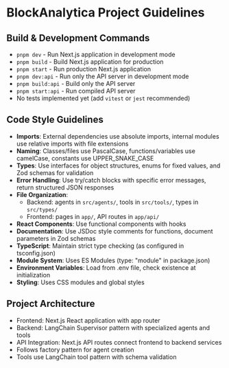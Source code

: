 # BlockAnalytica Project Guidelines

## Build & Development Commands
- `pnpm dev` - Run Next.js application in development mode
- `pnpm build` - Build Next.js application for production
- `pnpm start` - Run production Next.js application
- `pnpm dev:api` - Run only the API server in development mode
- `pnpm build:api` - Build only the API server
- `pnpm start:api` - Run compiled API server
- No tests implemented yet (add `vitest` or `jest` recommended)

## Code Style Guidelines
- **Imports**: External dependencies use absolute imports, internal modules use relative imports with file extensions
- **Naming**: Classes/files use PascalCase, functions/variables use camelCase, constants use UPPER_SNAKE_CASE
- **Types**: Use interfaces for object structures, enums for fixed values, and Zod schemas for validation
- **Error Handling**: Use try/catch blocks with specific error messages, return structured JSON responses
- **File Organization**: 
  - Backend: agents in `src/agents/`, tools in `src/tools/`, types in `src/types/`
  - Frontend: pages in `app/`, API routes in `app/api/`
- **React Components**: Use functional components with hooks
- **Documentation**: Use JSDoc style comments for functions, document parameters in Zod schemas
- **TypeScript**: Maintain strict type checking (as configured in tsconfig.json)
- **Module System**: Uses ES Modules (type: "module" in package.json)
- **Environment Variables**: Load from .env file, check existence at initialization
- **Styling**: Uses CSS modules and global styles

## Project Architecture
- Frontend: Next.js React application with app router
- Backend: LangChain Supervisor pattern with specialized agents and tools
- API Integration: Next.js API routes connect frontend to backend services
- Follows factory pattern for agent creation
- Tools use LangChain tool pattern with schema validation